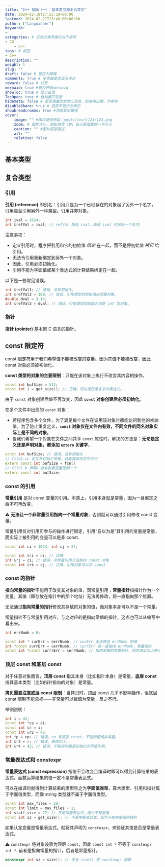 ```yaml
---
title: "C++ 基础（一）：基本类型和复合类型"
date: 2024-02-18T17:25:18+08:00
lastmod: 2024-02-21T23:48:00+08:00
author: ["Languisher"]
keywords: 
- 
categories: # 没有分类界面可以不填写
- CS
    - C++ 
tags: # 标签
- C++
description: ""
weight: 1
slug: ""
draft: false # 是否为草稿
comments: true # 本页面是否显示评论
reward: false # 打赏
mermaid: true #是否开启mermaid
showToc: true # 显示目录
TocOpen: true # 自动展开目录
hidemeta: false # 是否隐藏文章的元信息，如发布日期、作者等
disableShare: true # 底部不显示分享栏
showbreadcrumbs: true #顶部显示路径
cover:
    image: "" #图片路径例如：posts/tech/123/123.png
    zoom: # 图片大小，例如填写 50% 表示原图像的一半大小
    caption: "" #图片底部描述
    alt: ""
    relative: false
---
```


## 基本类型
## 复合类型
### 引用

**引用 (reference)** 即别名：引用只是为一个已经存在的对象起了另外一个名字，引用类型引用另外一种类型。引用并非对象。

```c++
int ival = 1024;
int &refVal = ival; // refVal 指向 ival，即是 ival 的另外一个名字。
```

注意事项：
- 定义引用时，程序把引用和它的初始值 *绑定* 在一起，而不是将初始值 *拷贝* 给引用。
- 无法令引用重新绑定到另外一个对象。
- 因此，引用必须初始化。
- 引用不能为字面值或某个表达式的计算结果绑定在一起。

以下是一些常见错误。

```c++
int &refVal1; // 错误，没有初始化。
int &refVal2 = 100; // 错误，引用类型的初始值必须是对象。
double dval = 3.14;
int &refVal3 = dval; // 错误，引用类型初始值必须是 int 型对象。
```
### 指针

**指针 (pointer)** 基本同 C 语言的指针。

## const 限定符

const 限定符用于我们希望值不能被改变的变量。因为其值不能被改变，因此 const 对象必须被初始化。

**const 类型的对象的主要限制**：只能在该对象上执行不改变其内容的操作。

```c++
const int bufSize = 512;
const int i = get_size(); // 正确，可以是任意复杂的表达式。
```

由于 `const` 对象创建后值不再改变，因此 **`const` 对象创建后必须初始化**。

在多个文件中出现的 `const` 对象：

- 若程序包含多个文件，为了满足每个文件在调用该对象时都能访问到他的初始值，为了防止重复定义，**`const` 对象仅在文件内有效，不同文件的同名对象实际上是不同的对象**。
- 当我们希望一个对象在文件之间共享 `const` 属性时，解决的方法是：**无论是定义还是声明对象，都添加 `extern` 关键字**。

```cpp
const int bufSize; // 错误，没有初始化
// file1.cc 定义并初始化常量，且能被其他文件访问
extern const int bufSize = fcn()
// file1.h 声明，且与前者变量是同一个
extern const int bufSize;
```

### const 的引用

**常量引用** 是对 const 变量的引用。本质上，引用本身就是常量，因为一旦绑定之后不可再改变。

⚠️ **无法让一个非常量引用指向一个常量对象**，否则就可以通过引用修改 const 变量。

常量引用仅对引用可参与的操作进行限定，引用“自以为是”其引用的变量是常量，而实际上被引用的变量可以是非 const.

```cpp
const int ci = 1024, int cj = 24;

const int &ri = ci; // 正确
int &rj = ci; // 错误，非常量引用无法指向 const 对象
const int &rk = cj; // 正确，引用对象可以非 const
```

### const 的指针

**指向常量的指针**不能用于改变其对象的值，同常量引用；**常量指针**指指针作为一个变量，其值（即存放在指针中的那个地址）无法再修改，将一直指向那个位置。

无法通过**指向常量的指针**修改其存放的对象的值，而对象本身可以不是一个常量。

常量指针不与常量引用对应，与之对应的是指向常值的指针，这点也可以从缩写中看出来。

```cpp
int errNumb = 0;  

const int * curErr = &errNumb; // curErr 无法修改 errNumb 的值
int *const currErr = &errNumb; // currErr 将一直指向 errNumb，常量指针
const int *const currrErr = &errNumb; // 指向常量的常量指针，同时满足以上两点
```

### 顶层 const 和底层 const

对于任意对象而言，**顶层 const** 指其本身（比如指针本身）是常量，**底层 const** 指其基本类型（比如指针指向的对象）是常量。

**拷贝需要注意底层 const 限制**：当拷贝时，顶层 const 几乎不影响操作，但底层 const 限制不能忽视——非常量可以赋值为常量，反之不行。

举例说明：
```cpp
int i = 42;
const int *cp = &i;
const int &r = i;
const int &r2 = 42;
int *p = cp; // 错误，cp 有底层 const，不能赋值给非常量。
int &r3 = r; // 错误，理由同上。
int &r4 = 42; // 错误，不能用字面值初始化非常值引用。
```

### 常量表达式和 constexpr

**常量表达式 (const expression)** 指值不会改变且编译时即可以得到计算结果的表达式。函数运算结果的值一定不是常量表达式。

可以在编译时就得到计算结果的类型称之为**字面值类型**，算术类型、引用和指针属于字面值类型，而像 string 类型就不属于字面值类型。


```cpp
const int max_files = 20;  
const int limit = max_files + 1;  
int staff_size = 27; // 不是常量表达式，因为不是常值  
const int sz = get_size(); // 不是常量表达式，因为不能在编译时得到
```

如果认定变量是常量表达式，就将其声明为 `constexpr`，来验证其值是否是常量表达式。

⚠️ `constexpr` 将对象设置为顶层 `const`，因此 `const int *` 不等于 `constexpr int *`. 前者是指向常量的指针，后者是常量指针。

```cpp
constexpr int sz = size(); // 仅当 size() 是 constexpr 函数
```


